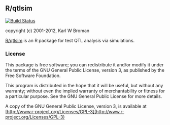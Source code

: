 ## R/qtlsim

[![Build Status](https://travis-ci.org/kbroman/qtlsim.png?branch=master)](https://travis-ci.org/kbroman/qtlsim)

copyright (c) 2001-2012, Karl W Broman

[R/qtlsim](http://github.com/kbroman/qtlsim) is an R package for test QTL analysis via simulations.

### License

This package is free software; you can redistribute it and/or modify it
under the terms of the GNU General Public License, version 3, as
published by the Free Software Foundation.

This program is distributed in the hope that it will be useful, but
without any warranty; without even the implied warranty of
merchantability or fitness for a particular purpose.  See the GNU
General Public License for more details.

A copy of the GNU General Public License, version 3, is available at
[http://www.r-project.org/Licenses/GPL-3](http://www.r-project.org/Licenses/GPL-3)

